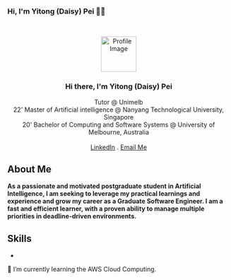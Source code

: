 ### Hi, I'm Yitong (Daisy) Pei 👩‍💻

<br />
<p align="center">
    <img src="https://avatars.githubusercontent.com/u/71160237?s=400&u=0252f3346f4624c5b55d23bb4a1f2f789e67debe&v=4" alt="Profile Image" width="80" height="80">

  <h3 align="center">Hi there, I'm Yitong (Daisy) Pei</h3>

  <p align="center">
    Tutor @ Unimelb <br />
    22' Master of Artificial intelligence @ Nanyang Technological University, Singapore <br />
    20' Bachelor of Computing and Software Systems @ University of Melbourne, Australia 
    <br />
<!--     <a href="https://room-of-requirement.atlassian.net/wiki/spaces/ROR/pages/14975667/Introduction"><strong>Explore the project Confluence 
    page »</strong></a> -->
    <br />
    <a href="https://www.linkedin.com/in/daisy-pei-b67763211/">LinkedIn</a>
    .
    <a href="mailto:yitongp22@gmail.com?">Email Me</a>
  </p>
</p>

## About Me

**As a passionate and motivated postgraduate student in Artificial Intelligence, I am seeking to leverage my practical learnings and experience and grow my career as a Graduate Software Engineer. I am a fast and efficient learner, with a proven ability to manage multiple priorities in deadline-driven environments.**

## Skills
- 
🌱 I’m currently learning the AWS Cloud Computing. 
